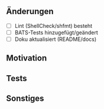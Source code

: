 ## Änderungen

- [ ] Lint (ShellCheck/shfmt) besteht
- [ ] BATS-Tests hinzugefügt/geändert
- [ ] Doku aktualisiert (README/docs)

## Motivation

## Tests

## Sonstiges
